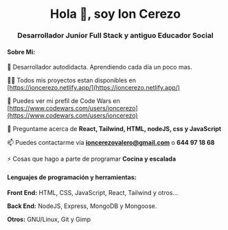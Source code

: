 <h1 align="center">Hola 👋, soy Ion Cerezo</h1>
<h3 align="center">Desarrollador Junior Full Stack y antiguo Educador Social</h3>

<h4>Sobre Mi: </h4>

🌱 Desarrollador autodidacta. Aprendiendo cada día un poco mas.

👨‍💻 Todos mis proyectos estan disponibles en [https://ioncerezo.netlify.app/](https://ioncerezo.netlify.app/)

 📝 Puedes ver mi prefil de Code Wars en [https://www.codewars.com/users/ioncerezo](https://www.codewars.com/users/ioncerezo)

💬 Preguntame acerca de **React, Tailwind, HTML, nodeJS, css y JavaScript**

📫 Puedes contactarme vía **ioncerezovalero@gmail.com** o **644 97 18 68**

⚡ Cosas que hago a parte de programar **Cocina y escalada**



<h4>Lenguajes de programación y herramientas:</h4>

 **Front End:**    HTML, CSS, JavaScript, React, Tailwind y otros...
 
 **Back End:**    NodeJS, Express, MongoDB y Mongoose.
 
 **Otros:**   GNU/Linux, Git y Gimp
 


